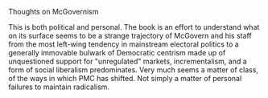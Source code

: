 Thoughts on McGovernism

This is both political and personal. The book is an effort to understand what on its surface seems to be a strange trajectory of McGovern and his staff from the most left-wing tendency in mainstream electoral politics to a generally immovable bulwark of Democratic centrism made up of unquestioned support for "unregulated" markets, incrementalism, and a form of social liberalism predominates. Very much seems a matter of class, of the ways in which PMC has shifted. Not simply a matter of personal failures to maintain radicalism. 

